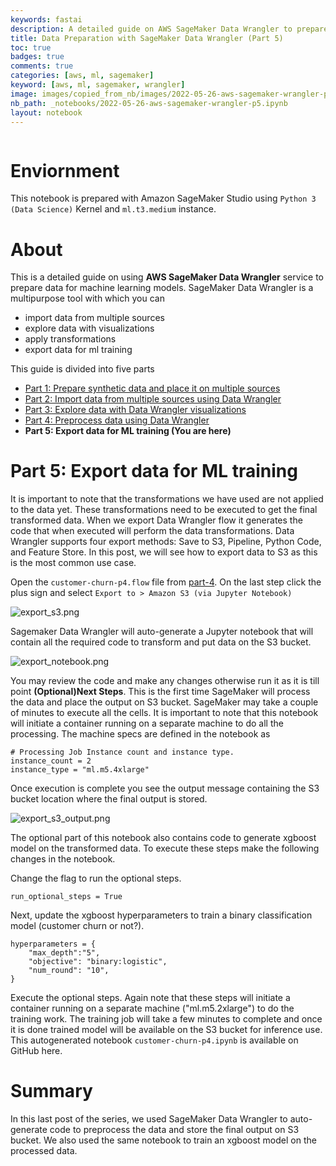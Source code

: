 ```yaml
---
keywords: fastai
description: A detailed guide on AWS SageMaker Data Wrangler to prepare data for machine learning models. This is a five parts series where we will prepare, import, explore, process, and export data using AWS Data Wrangler. You are reading **Part 5:Export data for ML training**.
title: Data Preparation with SageMaker Data Wrangler (Part 5)
toc: true 
badges: true
comments: true
categories: [aws, ml, sagemaker]
keyword: [aws, ml, sagemaker, wrangler]
image: images/copied_from_nb/images/2022-05-26-aws-sagemaker-wrangler-p5.jpeg
nb_path: _notebooks/2022-05-26-aws-sagemaker-wrangler-p5.ipynb
layout: notebook
---
```


<!--
#################################################
### THIS FILE WAS AUTOGENERATED! DO NOT EDIT! ###
#################################################
# file to edit: _notebooks/2022-05-26-aws-sagemaker-wrangler-p5.ipynb
-->

<div class="container" id="notebook-container">
        
<div class="cell border-box-sizing text_cell rendered"><div class="inner_cell">
<div class="text_cell_render border-box-sizing rendered_html">
<p><img src="/myblog/images/copied_from_nb/images/2022-05-26-aws-sagemaker-wrangler-p5.jpeg" alt=""></p>

</div>
</div>
</div>
<div class="cell border-box-sizing text_cell rendered"><div class="inner_cell">
<div class="text_cell_render border-box-sizing rendered_html">
<h1 id="Enviornment">Enviornment<a class="anchor-link" href="#Enviornment"> </a></h1><p>This notebook is prepared with Amazon SageMaker Studio using <code>Python 3 (Data Science)</code> Kernel and <code>ml.t3.medium</code> instance.</p>

</div>
</div>
</div>
<div class="cell border-box-sizing text_cell rendered"><div class="inner_cell">
<div class="text_cell_render border-box-sizing rendered_html">
<h1 id="About">About<a class="anchor-link" href="#About"> </a></h1><p>This is a detailed guide on using <strong>AWS SageMaker Data Wrangler</strong> service to prepare data for machine learning models. SageMaker Data Wrangler is a multipurpose tool with which you can</p>
<ul>
<li>import data from multiple sources</li>
<li>explore data with visualizations</li>
<li>apply transformations</li>
<li>export data for ml training</li>
</ul>
<p>This guide is divided into five parts</p>
<ul>
<li><a href="https://hassaanbinaslam.github.io/myblog/aws/ml/sagemaker/2022/05/17/aws-sagemaker-wrangler-p1.html">Part 1: Prepare synthetic data and place it on multiple sources</a></li>
<li><a href="https://hassaanbinaslam.github.io/myblog/aws/ml/sagemaker/2022/05/23/aws-sagemaker-wrangler-p2.html">Part 2: Import data from multiple sources using Data Wrangler</a></li>
<li><a href="https://hassaanbinaslam.github.io/myblog/aws/ml/sagemaker/2022/05/24/aws-sagemaker-wrangler-p3.html">Part 3: Explore data with Data Wrangler visualizations</a></li>
<li><a href="https://hassaanbinaslam.github.io/myblog/aws/ml/sagemaker/2022/05/25/aws-sagemaker-wrangler-p4.html">Part 4: Preprocess data using Data Wrangler</a></li>
<li><strong>Part 5: Export data for ML training (You are here)</strong></li>
</ul>

</div>
</div>
</div>
<div class="cell border-box-sizing text_cell rendered"><div class="inner_cell">
<div class="text_cell_render border-box-sizing rendered_html">
<h1 id="Part-5:-Export-data-for-ML-training">Part 5: Export data for ML training<a class="anchor-link" href="#Part-5:-Export-data-for-ML-training"> </a></h1><p>It is important to note that the transformations we have used are not applied to the data yet. These transformations need to be executed to get the final transformed data. When we export Data Wrangler flow it generates the code that when executed will perform the data transformations. Data Wrangler supports four export methods: Save to S3, Pipeline, Python Code, and Feature Store. In this post, we will see how to export data to S3 as this is the most common use case.</p>
<p>Open the <code>customer-churn-p4.flow</code> file from <a href="https://hassaanbinaslam.github.io/myblog/aws/ml/sagemaker/2022/05/25/aws-sagemaker-wrangler-p4.html">part-4</a>. On the last step click the plus sign and select <code>Export to &gt; Amazon S3 (via Jupyter Notebook)</code></p>
<p><img src="/myblog/images/copied_from_nb/images/2022-05-25-aws-sagemaker-wrangler-p5/export_s3.png" alt="export_s3.png"></p>
<p>Sagemaker Data Wrangler will auto-generate a Jupyter notebook that will contain all the required code to transform and put data on the S3 bucket.</p>
<p><img src="/myblog/images/copied_from_nb/images/2022-05-25-aws-sagemaker-wrangler-p5/export_notebook.png" alt="export_notebook.png"></p>
<p>You may review the code and make any changes otherwise run it as it is till point <strong>(Optional)Next Steps</strong>. This is the first time SageMaker will process the data and place the output on S3 bucket. SageMaker may take a couple of minutes to execute all the cells. It is important to note that this notebook will initiate a container running on a separate machine to do all the processing. The machine specs are defined in the notebook as</p>

<pre><code># Processing Job Instance count and instance type.
instance_count = 2
instance_type = "ml.m5.4xlarge"</code></pre>
<p>Once execution is complete you see the output message containing the S3 bucket location where the final output is stored.</p>
<p><img src="/myblog/images/copied_from_nb/images/2022-05-25-aws-sagemaker-wrangler-p5/export_s3_output.png" alt="export_s3_output.png"></p>

</div>
</div>
</div>
<div class="cell border-box-sizing text_cell rendered"><div class="inner_cell">
<div class="text_cell_render border-box-sizing rendered_html">
<p>The optional part of this notebook also contains code to generate xgboost model on the transformed data. To execute these steps make the following changes in the notebook.</p>
<p>Change the flag to run the optional steps.</p>

<pre><code>run_optional_steps = True</code></pre>
<p>Next, update the xgboost hyperparameters to train a binary classification model (customer churn or not?).</p>

<pre><code>hyperparameters = {
    "max_depth":"5",
    "objective": "binary:logistic",
    "num_round": "10",
}</code></pre>
<p>Execute the optional steps. Again note that these steps will initiate a container running on a separate machine ("ml.m5.2xlarge") to do the training work. The training job will take a few minutes to complete and once it is done trained model will be available on the S3 bucket for inference use. This autogenerated notebook <code>customer-churn-p4.ipynb</code> is available on GitHub here.</p>

</div>
</div>
</div>
<div class="cell border-box-sizing text_cell rendered"><div class="inner_cell">
<div class="text_cell_render border-box-sizing rendered_html">
<h1 id="Summary">Summary<a class="anchor-link" href="#Summary"> </a></h1><p>In this last post of the series, we used SageMaker Data Wrangler to auto-generate code to preprocess the data and store the final output on S3 bucket. We also used the same notebook to train an xgboost model on the processed data.</p>

</div>
</div>
</div>
</div>
 

